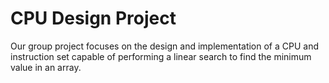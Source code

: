 # CPU Design Project
Our group project focuses on the design and implementation of a CPU and instruction set capable of performing a linear search to find the minimum value in an array.
